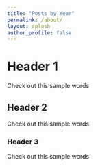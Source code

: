 ```yaml
---
title: "Posts by Year"
permalink: /about/
layout: splash
author_profile: false
---
```


# Header 1

Check out this sample words


## Header 2

Check out this sample words


### Header 3

Check out this sample words



